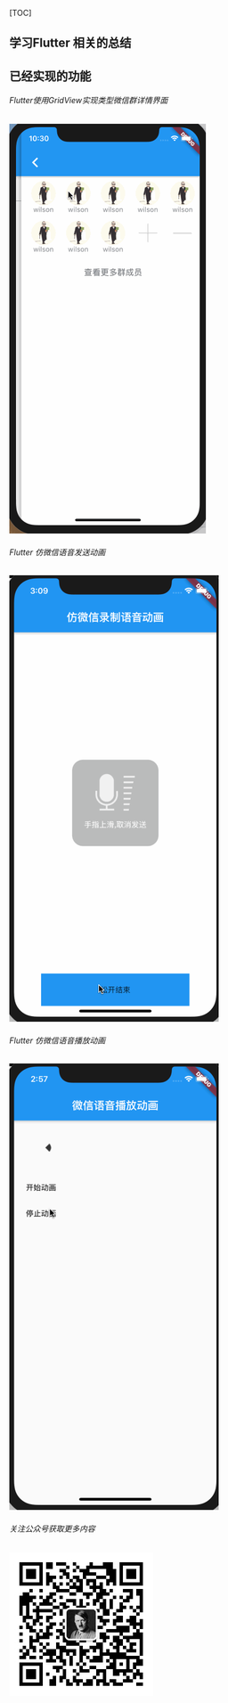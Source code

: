 [TOC] 
##  学习Flutter 相关的总结


## 已经实现的功能

        
###### Flutter使用GridView实现类型微信群详情界面


![](README_images/gridview_demo.gif)

###### Flutter 仿微信语音发送动画  

![](README_images/voice_send.gif)

###### Flutter 仿微信语音播放动画

![](README_images/voice_play.gif)




###### 关注公众号获取更多内容

![](https://github.com/yxwandroid/question/blob/master/%E5%85%AC%E4%BC%97%E5%8F%B78cm.jpg?raw=true
)





